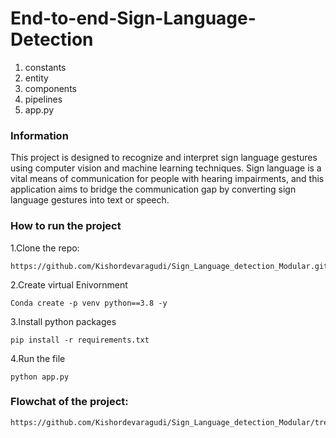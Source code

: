 # End-to-end-Sign-Language-Detection

1. constants
2. entity
3. components
4. pipelines
5. app.py

### Information
This project is designed to recognize and interpret sign language gestures using computer vision and machine learning techniques. Sign language is a vital means of communication for people with hearing impairments, and this application aims to bridge the communication gap by converting sign language gestures into text or speech.

### How to run the project
1.Clone the repo:
```
https://github.com/Kishordevaragudi/Sign_Language_detection_Modular.git
```
2.Create virtual Enivornment
```
Conda create -p venv python==3.8 -y
```
3.Install python packages
```
pip install -r requirements.txt
```
4.Run the file
```
python app.py
```
### Flowchat of the project:
```
https://github.com/Kishordevaragudi/Sign_Language_detection_Modular/tree/main/flowcharts
```


